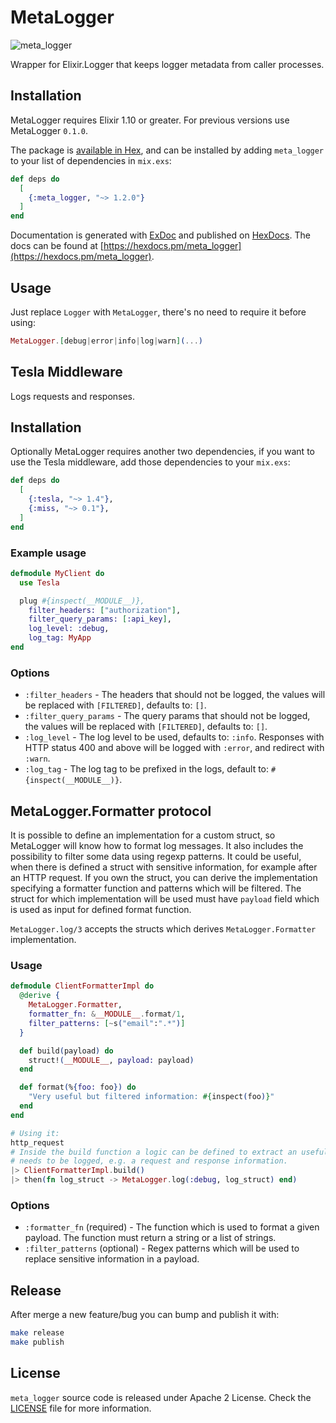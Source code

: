 # MetaLogger

![meta_logger](https://github.com/FindHotel/meta_logger/workflows/meta_logger/badge.svg?branch=master)

Wrapper for Elixir.Logger that keeps logger metadata from caller processes.

## Installation

MetaLogger requires Elixir 1.10 or greater. For previous versions use MetaLogger `0.1.0`.

The package is [available in Hex](https://hex.pm/packages/meta_logger), and can be installed
by adding `meta_logger` to your list of dependencies in `mix.exs`:

```elixir
def deps do
  [
    {:meta_logger, "~> 1.2.0"}
  ]
end
```

Documentation is generated with [ExDoc](https://github.com/elixir-lang/ex_doc)
and published on [HexDocs](https://hexdocs.pm). The docs can be found at
[https://hexdocs.pm/meta_logger](https://hexdocs.pm/meta_logger).

## Usage

Just replace `Logger` with `MetaLogger`, there's no need to require it before using:

```elixir
MetaLogger.[debug|error|info|log|warn](...)
```

## Tesla Middleware

Logs requests and responses.

## Installation

Optionally MetaLogger requires another two dependencies, if you want to use the Tesla
middleware, add those dependencies to your `mix.exs`:

```elixir
def deps do
  [
    {:tesla, "~> 1.4"},
    {:miss, "~> 0.1"},
  ]
end
```

### Example usage

```elixir
defmodule MyClient do
  use Tesla

  plug #{inspect(__MODULE__)},
    filter_headers: ["authorization"],
    filter_query_params: [:api_key],
    log_level: :debug,
    log_tag: MyApp
end
```

### Options

* `:filter_headers` - The headers that should not be logged,
  the values will be replaced with `[FILTERED]`, defaults to: `[]`.
* `:filter_query_params` - The query params that should not be logged,
    the values will be replaced with `[FILTERED]`, defaults to: `[]`.
* `:log_level` - The log level to be used, defaults to: `:info`. Responses with
  HTTP status 400 and above will be logged with `:error`, and redirect with `:warn`.
* `:log_tag` - The log tag to be prefixed in the logs, default to: `#{inspect(__MODULE__)}`.

## MetaLogger.Formatter protocol
It is possible to define an implementation for a custom struct, so MetaLogger will know how to format log messages. It also includes the possibility to filter some data using regexp patterns.
It could be useful, when there is defined a struct with sensitive information, for example after an HTTP request.
If you own the struct, you can derive the implementation specifying a formatter function and patterns which will be filtered.
The struct for which implementation will be used must have `payload` field which is used as input for defined format function.

`MetaLogger.log/3` accepts the structs which derives `MetaLogger.Formatter` implementation.

### Usage

```elixir
defmodule ClientFormatterImpl do
  @derive {
    MetaLogger.Formatter,
    formatter_fn: &__MODULE__.format/1,
    filter_patterns: [~s("email":".*")]
  }

  def build(payload) do
    struct!(__MODULE__, payload: payload)
  end

  def format(%{foo: foo}) do
    "Very useful but filtered information: #{inspect(foo)}"
  end
end

# Using it:
http_request
# Inside the build function a logic can be defined to extract an useful payload which
# needs to be logged, e.g. a request and response information.
|> ClientFormatterImpl.build()
|> then(fn log_struct -> MetaLogger.log(:debug, log_struct) end)
```

### Options

* `:formatter_fn` (required) - The function which is used to format a given payload. The function must return a string or a list of strings.
* `:filter_patterns` (optional) - Regex patterns which will be used to replace sensitive information in a payload.

## Release

After merge a new feature/bug you can bump and publish it with:

```sh
make release
make publish
```

## License
`meta_logger` source code is released under Apache 2 License. Check the [LICENSE](./LICENSE) file for more information.

